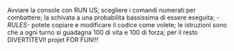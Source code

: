 Avviare la console con RUN US;
scegliere i comandi numerati per combattere;
la schivata a una probabilita bassissima di essere eseguita; 
*-RULES-*
potete copiare e modificare il codice come volete; 
le istruzioni sono che a ogni turno si guadagna 100 di vita e 100 di forza;
per il resto DIVERTITEVI! 
projet FOR FUN!!!
